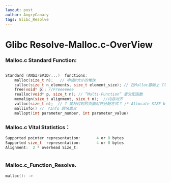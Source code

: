 ```yaml
---
layout: post
author: AngryCanary
tags: Glibc_Resolve
---
```


# Glibc Resolve-Malloc.c-OverView

### Malloc.c Standard Function:

```c

Standard (ANSI/SVID/...)  functions:
    malloc(size_t n);   // 申请N大小的堆快
    calloc(size_t n_elements, size_t element_size); // 在Malloc基础上 ClearContent> 与最终还是依靠Malloc 实现
    free(void* p); //Freeeeeee
    realloc(void* p, size_t n); // ”Multi-Function“ 重分配函数
    memalign(size_t alignment, size_t n);  //内存对齐
    valloc(size_t n);  // ? 某种过时的页面对齐分配方式？ /* Allocate SIZE bytes on a page boundary.  */
    mallinfo() // ？Info 顾名思义
    mallopt(int parameter_number, int parameter_value)
```

### Malloc.c Vital Statistics：

```c
Supported pointer representation:       4 or 8 bytes
Supported size_t  representation:       4 or 8 bytes
Alignment:  2 * overhead Size_t:
    
```



### Malloc.c_Function_Resolve.

```c
malloc(): ->    
```

